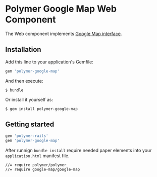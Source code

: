 # Polymer Google Map Web Component

The Web component implements [Google Map interface](http://googlewebcomponents.github.io/google-map/components/google-map/).



## Installation

Add this line to your application's Gemfile:

```ruby
gem 'polymer-google-map'
```

And then execute:

    $ bundle

Or install it yourself as:

    $ gem install polymer-google-map

## Getting started

```ruby
gem 'polymer-rails'
gem 'polymer-google-map'
```

After runnign `bundle install` require needed paper elements into your `application.html` manifest file.

    //= require polymer/polymer
    //= require google-map/google-map




